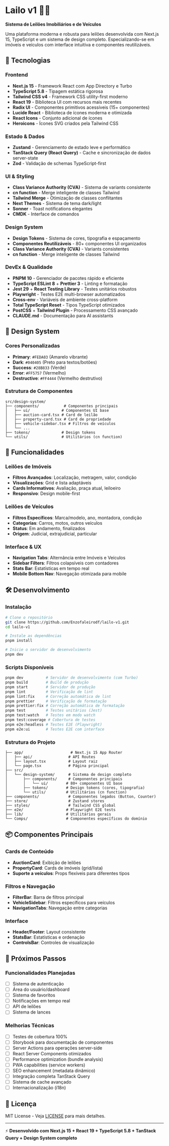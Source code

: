 # Lailo v1 🏡🚗

**Sistema de Leilões Imobiliários e de Veículos**

Uma plataforma moderna e robusta para leilões desenvolvida com Next.js 15, TypeScript e um sistema de design completo. Especializando-se em imóveis e veículos com interface intuitiva e componentes reutilizáveis.

## 🚀 Tecnologias

### Frontend
- **Next.js 15** - Framework React com App Directory e Turbo
- **TypeScript 5.8** - Tipagem estática rigorosa
- **Tailwind CSS v4** - Framework CSS utility-first moderno
- **React 19** - Biblioteca UI com recursos mais recentes
- **Radix UI** - Componentes primitivos acessíveis (15+ componentes)
- **Lucide React** - Biblioteca de ícones moderna e otimizada
- **React Icons** - Conjunto adicional de ícones
- **Heroicons** - Ícones SVG criados pela Tailwind CSS

### Estado & Dados
- **Zustand** - Gerenciamento de estado leve e performático
- **TanStack Query (React Query)** - Cache e sincronização de dados server-state
- **Zod** - Validação de schemas TypeScript-first

### UI & Styling
- **Class Variance Authority (CVA)** - Sistema de variants consistente
- **cn function** - Merge inteligente de classes Tailwind
- **Tailwind Merge** - Otimização de classes conflitantes
- **Next Themes** - Sistema de tema dark/light
- **Sonner** - Toast notifications elegantes
- **CMDK** - Interface de comandos

### Design System
- **Design Tokens** - Sistema de cores, tipografia e espaçamento
- **Componentes Reutilizáveis** - 80+ componentes UI organizados
- **Class Variance Authority (CVA)** - Variants consistentes
- **cn function** - Merge inteligente de classes Tailwind

### DevEx & Qualidade
- **PNPM 10** - Gerenciador de pacotes rápido e eficiente
- **TypeScript ESLint 8** + **Prettier 3** - Linting e formatação
- **Jest 29** + **React Testing Library** - Testes unitários robustos
- **Playwright** - Testes E2E multi-browser automatizados
- **Cross-env** - Variáveis de ambiente cross-platform
- **Total TypeScript Reset** - Tipos TypeScript otimizados
- **PostCSS** + **Tailwind Plugin** - Processamento CSS avançado
- **CLAUDE.md** - Documentação para AI assistants

## 🎨 Design System

### Cores Personalizadas
- **Primary**: `#FEDA03` (Amarelo vibrante)
- **Dark**: `#040405` (Preto para textos/botões)
- **Success**: `#28B833` (Verde)
- **Error**: `#FF5757` (Vermelho)
- **Destructive**: `#FF4444` (Vermelho destrutivo)

### Estrutura de Componentes
```
src/design-system/
├── components/           # Componentes principais
│   ├── ui/              # Componentes UI base
│   ├── auction-card.tsx # Card de leilão
│   ├── property-card.tsx # Card de propriedade
│   ├── vehicle-sidebar.tsx # Filtros de veículos
│   └── ...
├── tokens/              # Design tokens
└── utils/               # Utilitários (cn function)
```

## 📱 Funcionalidades

### Leilões de Imóveis
- **Filtros Avançados**: Localização, metragem, valor, condição
- **Visualizações**: Grid e lista adaptáveis
- **Cards Informativos**: Avaliação, praça atual, leiloeiro
- **Responsivo**: Design mobile-first

### Leilões de Veículos  
- **Filtros Específicos**: Marca/modelo, ano, montadora, condição
- **Categorias**: Carros, motos, outros veículos
- **Status**: Em andamento, finalizados
- **Origem**: Judicial, extrajudicial, particular

### Interface & UX
- **Navigation Tabs**: Alternância entre Imóveis e Veículos
- **Sidebar Filters**: Filtros colapsíveis com contadores
- **Stats Bar**: Estatísticas em tempo real
- **Mobile Bottom Nav**: Navegação otimizada para mobile

## 🛠️ Desenvolvimento

### Instalação
```bash
# Clone o repositório
git clone https://github.com/Enzofaleirodf/lailo-v1.git
cd lailo-v1

# Instale as dependências
pnpm install

# Inicie o servidor de desenvolvimento
pnpm dev
```

### Scripts Disponíveis
```bash
pnpm dev          # Servidor de desenvolvimento (com Turbo)
pnpm build        # Build de produção
pnpm start        # Servidor de produção
pnpm lint         # Verificação de lint
pnpm lint:fix     # Correção automática de lint
pnpm prettier     # Verificação de formatação
pnpm prettier:fix # Correção automática de formatação
pnpm test         # Testes unitários (Jest)
pnpm test:watch   # Testes em modo watch
pnpm test:coverage # Cobertura de testes
pnpm e2e:headless # Testes E2E (Playwright)
pnpm e2e:ui       # Testes E2E com interface
```

### Estrutura do Projeto
```
├── app/                     # Next.js 15 App Router
│   ├── api/                # API Routes
│   ├── layout.tsx          # Layout raiz
│   └── page.tsx            # Página principal
├── src/
│   └── design-system/      # Sistema de design completo
│       ├── components/     # Componentes principais
│       │   └── ui/        # 80+ componentes UI base
│       ├── tokens/        # Design tokens (cores, tipografia)
│       └── utils/         # Utilitários (cn function)
├── components/             # Componentes legados (Button, Counter)
├── store/                  # Zustand stores
├── styles/                 # Tailwind CSS global
├── e2e/                   # Playwright E2E tests
├── lib/                   # Utilitários gerais
└── Comps/                 # Componentes específicos do domínio
```

## 📦 Componentes Principais

### Cards de Conteúdo
- **AuctionCard**: Exibição de leilões
- **PropertyCard**: Cards de imóveis (grid/lista)
- **Suporte a veículos**: Props flexíveis para diferentes tipos

### Filtros e Navegação
- **FilterBar**: Barra de filtros principal
- **VehicleSidebar**: Filtros específicos para veículos
- **NavigationTabs**: Navegação entre categorias

### Interface
- **Header/Footer**: Layout consistente
- **StatsBar**: Estatísticas e ordenação
- **ControlsBar**: Controles de visualização

## 🎯 Próximos Passos

### Funcionalidades Planejadas
- [ ] Sistema de autenticação
- [ ] Área do usuário/dashboard
- [ ] Sistema de favoritos
- [ ] Notificações em tempo real
- [ ] API de leilões
- [ ] Sistema de lances

### Melhorias Técnicas
- [ ] Testes de cobertura 100%
- [ ] Storybook para documentação de componentes
- [ ] Server Actions para operações server-side
- [ ] React Server Components otimizados
- [ ] Performance optimization (bundle analysis)
- [ ] PWA capabilities (service workers)
- [ ] SEO enhancement (metadata dinâmico)
- [ ] Integração completa TanStack Query
- [ ] Sistema de cache avançado
- [ ] Internacionalização (i18n)

## 📄 Licença

MIT License - Veja [LICENSE](LICENSE) para mais detalhes.

---

⚡ **Desenvolvido com Next.js 15 + React 19 + TypeScript 5.8 + TanStack Query + Design System completo**